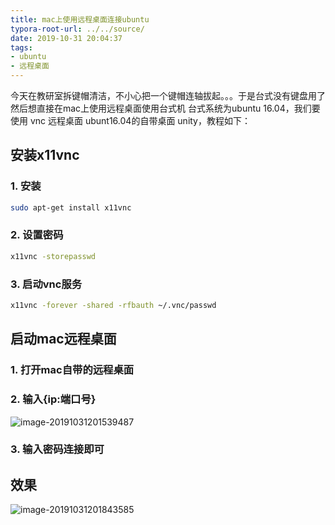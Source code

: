 ```yaml
---
title: mac上使用远程桌面连接ubuntu
typora-root-url: ../../source/
date: 2019-10-31 20:04:37
tags:
- ubuntu
- 远程桌面
---
```


今天在教研室拆键帽清洁，不小心把一个键帽连轴拔起。。。于是台式没有键盘用了
然后想直接在mac上使用远程桌面使用台式机
台式系统为ubuntu 16.04，我们要使用 vnc 远程桌面 ubunt16.04的自带桌面 unity，教程如下：
<!--more-->
## 安装x11vnc
### 1. 安装
```bash
sudo apt-get install x11vnc
```
### 2. 设置密码
```bash
x11vnc -storepasswd
```
### 3. 启动vnc服务
```bash
x11vnc -forever -shared -rfbauth ~/.vnc/passwd
```

## 启动mac远程桌面

### 1. 打开mac自带的远程桌面
### 2. 输入{ip:端口号}

![image-20191031201539487](/imgs/image-20191031201539487.png)

### 3. 输入密码连接即可

## 效果

![image-20191031201843585](/imgs/image-20191031201843585.png)